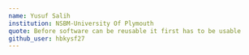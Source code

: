 ```yaml
---
name: Yusuf Salih
institution: NSBM-University Of Plymouth
quote: Before software can be reusable it first has to be usable
github_user: hbkysf27
---
```

